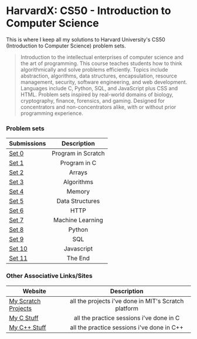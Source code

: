 <!-- https://github.com/adam-p/markdown-here/wiki/Markdown-Cheatsheet -->

HarvardX: CS50 - Introduction to Computer Science
=================
This is where I keep all my solutions to Harvard University's CS50 (Introduction to Computer Science) problem sets.
>Introduction to the intellectual enterprises of computer science and the art of programming. This course teaches students how to think algorithmically and solve problems efficiently. Topics include abstraction, algorithms, data structures, encapsulation, resource management, security, software engineering, and web development. Languages include C, Python, SQL, and JavaScript plus CSS and HTML. Problem sets inspired by real-world domains of biology, cryptography, finance, forensics, and gaming. Designed for concentrators and non-concentrators alike, with or without prior programming experience.

### Problem sets
| Submissions        | Description           |
| ------------- |:--------------------:|
| [Set 0](https://scratch.mit.edu/projects/164751294/)     | Program in Scratch |
| [Set 1](https://github.com/glennlopez/CS50.HarvardX/tree/master/pset1)     | Program in C |
| [Set 2](https://github.com/glennlopez/CS50.HarvardX/tree/master/pset2)     | Arrays |
| [Set 3](https://github.com/glennlopez/CS50.HarvardX/tree/master/pset3)     | Algorithms |
| [Set 4](https://github.com/glennlopez/CS50.HarvardX/tree/master/pset4)     | Memory |
| [Set 5](https://github.com/glennlopez/CS50.HarvardX/tree/master/pset5)     | Data Structures |
| [Set 6](https://github.com/glennlopez/CS50.HarvardX/tree/master/pset6)     | HTTP |
| [Set 7](https://github.com/glennlopez/CS50.HarvardX/tree/master/pset7)     | Machine Learning |
| [Set 8](https://github.com/glennlopez/CS50.HarvardX/tree/master/pset8)     | Python |
| [Set 9](https://github.com/glennlopez/CS50.HarvardX/tree/master/pset9)     | SQL |
| [Set 10](https://github.com/glennlopez/CS50.HarvardX/tree/master/pset10)     | Javascript |
| [Set 11](https://github.com/glennlopez/CS50.HarvardX/tree/master/pset11)     | The End |

### Other Associative Links/Sites
| Website        | Description           |
| ------------- |:--------------------:|
| [My Scratch Projects](https://scratch.mit.edu/users/glennlopez/)     | all the projects i've done in MIT's Scratch platform |
| [My C Stuff](https://github.com/glennlopez/Cpp.Playground/tree/master/c_practice)     | all the practice sessions i've done in C |
| [My C++ Stuff](https://github.com/glennlopez/Cpp.Playground/tree/master/cpp_practice)     | all the practice sessions i've done in C++ |
